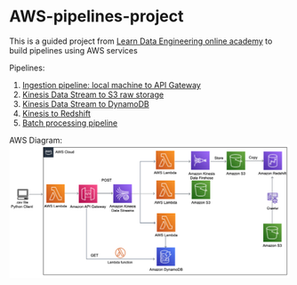 # AWS-pipelines-project

This is a guided project from [Learn Data Engineering online academy](https://learndataengineering.com/) to build pipelines using AWS services

Pipelines:
1. [Ingestion pipeline: local machine to API Gateway](https://github.com/ksenia-tabakova/AWS-pipelines-project)
2. [Kinesis Data Stream to S3 raw storage](https://github.com/ksenia-tabakova/AWS-pipelines-project/tree/main/Kinesis-to-S3%20pipeline)
3. [Kinesis Data Stream to DynamoDB](https://github.com/ksenia-tabakova/AWS-pipelines-project/tree/main/Kinesis-to-DynamoDB%20pipeline)
4. [Kinesis to Redshift]()
5. [Batch processing pipeline]()

AWS Diagram:
![diagram](./diagrams/aws-general-diagram.png)
